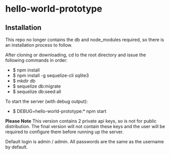# hello-world-prototype

## Installation

This repo no longer contains the db and node_modules required, so there is an
installation process to follow.

After cloning or downloading, cd to the root directory and issue the following
commands in order:

- $ npm install
- $ npm install -g sequelize-cli sqlite3
- $ mkdir db
- $ sequelize db:migrate
- $ sequelize db:seed:all

To start the server (with debug output):

- $ DEBUG=hello-world-prototype:* npm start

**Please Note** This version contains 2 private api keys, so is not for public
distribution. The final version will not contain these keys and the user will
be required to configure them before running up the server.

Default login is admin / admin. All passwords are the same as the username by default.
